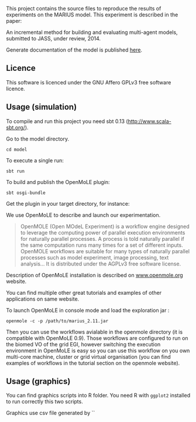 
This project contains the source files to reproduce the results of experiments on the MARIUS model. This experiment is described in the paper:

An incremental method for building and evaluating multi-agent models, submitted to JASS, under review, 2014.

Generate documentation of the model is published [here](http://iscpif.github.io/marius-method/).

Licence
-------

This software is licenced under the GNU Affero GPLv3 free software licence. 

Usage (simulation)
------------------

To compile and run this project you need sbt 0.13 (http://www.scala-sbt.org/).

Go to the model directory.

`cd model`

To execute a single run: 

`sbt run`

To build and publish the OpenMoLE plugin:

`sbt osgi-bundle`

Get the plugin in your target directory, for instance:

We use OpenMoLE to describe and launch our experimentation.

> OpenMOLE (Open MOdeL Experiment) is a workflow engine designed to leverage the computing power of parallel execution environments for naturally parallel processes. A process is told naturally parallel if the same computation runs many times for a set of different inputs. OpenMOLE workflows are suitable for many types of naturally parallel processes such as model experiment, image processing, text analysis… It is distributed under the AGPLv3 free software license.

Description of OpenMoLE installation is described on www.openmole.org website.

You can find multiple other great tutorials and examples of other applications on same website.

To launch OpenMoLE in console mode and load the exploration jar : 

`openmole -c -p /path/to/marius_2.11.jar`

Then you can use the workflows avialable in the openmole directory (it is compatible with OpenMoLE 0.9). Those workflows are configured to run on the biomed VO of the grid EGI, however switching the execution environment in OpenMoLE is easy so you can use this workflow on you own multi-core machine, cluster or grid virtual organisation (you can find examples of workflows in the tutorial section on the openmole website).

Usage (graphics)
----------------

You can find graphics scripts into R folder. 
You need R with `ggplot2` installed to run correctly this two scripts.

Graphics use csv file generated by ``



